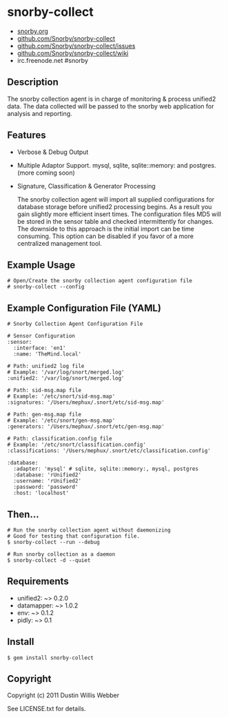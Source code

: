 # snorby-collect

* [snorby.org](http://www.snorby.org)
* [github.com/Snorby/snorby-collect](http://github.com/snorby-collect/snorby/)
* [github.com/Snorby/snorby-collect/issues](http://github.com/Snorby/snorby-collect/issues)
* [github.com/Snorby/snorby-collect/wiki](http://github.com/Snorby/snorby-collect/wiki)
* irc.freenode.net #snorby

## Description

The snorby collection agent is in charge of monitoring & process unified2 data. The data collected will be passed to the snorby web application for analysis and reporting.

## Features
	
 * Verbose & Debug Output
 * Multiple Adaptor Support. mysql, sqlite, sqlite::memory: and postgres. (more coming soon)
 * Signature, Classification & Generator Processing

	 The snorby collection agent will import all supplied configurations for database storage before unified2 processing begins. As a result
	 you gain slightly more efficient insert times. The configuration files MD5 will be stored in the sensor table and checked 
	 intermittently for changes. The downside to this approach is the initial import can be time consuming. This option can
	 be disabled if you favor of a more centralized management tool.

## Example Usage

	# Open/Create the snorby collection agent configuration file
	# snorby-collect --config
	
## Example Configuration File (YAML)
	
	# Snorby Collection Agent Configuration File

	# Sensor Configuration
	:sensor:
	  :interface: 'en1'
	  :name: 'TheMind.local'

	# Path: unified2 log file
	# Example: '/var/log/snort/merged.log'
	:unified2: '/var/log/snort/merged.log'

	# Path: sid-msg.map file
	# Example: '/etc/snort/sid-msg.map'
	:signatures: '/Users/mephux/.snort/etc/sid-msg.map'

	# Path: gen-msg.map file
	# Example: '/etc/snort/gen-msg.map'
	:generators: '/Users/mephux/.snort/etc/gen-msg.map'

	# Path: classification.config file
	# Example: '/etc/snort/classification.config'
	:classifications: '/Users/mephux/.snort/etc/classification.config'

	:database:
	  :adapter: 'mysql' # sqlite, sqlite::memory:, mysql, postgres
	  :database: 'rUnified2'
	  :username: 'rUnified2'
	  :password: 'password'
	  :host: 'localhost'

## Then...

	# Run the snorby collection agent without daemonizing 
	# Good for testing that configuration file.
	$ snorby-collect --run --debug
	
	# Run snorby collection as a daemon
	$ snorby-collect -d --quiet

## Requirements
	
 * unified2: ~> 0.2.0
 * datamapper: ~> 1.0.2
 * env: ~> 0.1.2
 * pidly: ~> 0.1
	
## Install

	$ gem install snorby-collect

## Copyright

Copyright (c) 2011 Dustin Willis Webber

See LICENSE.txt for details.
